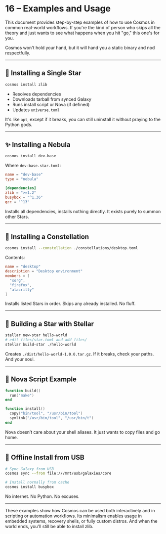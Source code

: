 # 16 – Examples and Usage

This document provides step-by-step examples of how to use Cosmos in common real-world workflows. If you're the kind of person who skips all the theory and just wants to see what happens when you hit "go," this one's for you.

Cosmos won't hold your hand, but it will hand you a static binary and nod respectfully.

---

## 🔧 Installing a Single Star
```bash
cosmos install zlib
```
- Resolves dependencies
- Downloads tarball from synced Galaxy
- Runs install script or Nova (if defined)
- Updates `universe.toml`

It's like `apt`, except if it breaks, you can still uninstall it without praying to the Python gods.

---

## ✨ Installing a Nebula
```bash
cosmos install dev-base
```
Where `dev-base.star.toml`:
```toml
name = "dev-base"
type = "nebula"

[dependencies]
zlib = ">=1.2"
busybox = "^1.36"
gcc = "^13"
```
Installs all dependencies, installs nothing directly. It exists purely to summon other Stars.

---

## 🚀 Installing a Constellation
```bash
cosmos install --constellation ./constellations/desktop.toml
```
Contents:
```toml
name = "desktop"
description = "Desktop environment"
members = [
  "xorg",
  "firefox",
  "alacritty"
]
```
Installs listed Stars in order. Skips any already installed. No fluff.

---

## 🤺 Building a Star with Stellar
```bash
stellar new-star hello-world
# edit files/star.toml and add files/
stellar build-star ./hello-world
```
Creates `./dist/hello-world-1.0.0.tar.gz`. If it breaks, check your paths. And your soul.

---

## 🤔 Nova Script Example
```lua
function build()
  run("make")
end

function install()
  copy("bin/tool", "/usr/bin/tool")
  symlink("/usr/bin/tool", "/usr/bin/t")
end
```
Nova doesn’t care about your shell aliases. It just wants to copy files and go home.

---

## 🤖 Offline Install from USB
```bash
# Sync Galaxy from USB
cosmos sync --from file:///mnt/usb/galaxies/core

# Install normally from cache
cosmos install busybox
```
No internet. No Python. No excuses.

---

These examples show how Cosmos can be used both interactively and in scripting or automation workflows. Its minimalism enables usage in embedded systems, recovery shells, or fully custom distros. And when the world ends, you'll still be able to install zlib.

